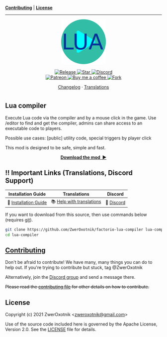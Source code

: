 **[Contributing](#contributing)** |
**[License](#license)**

---

<p align="center">
  <img
    width="144"
    src="thumbnail.png"
    alt="Lua compiler"
  />
</p>

<p align="center">
  <a href="https://github.com/ZwerOxotnik/factorio-lua-compiler/tags">
    <img src="https://img.shields.io/github/tag/ZwerOxotnik/factorio-lua-compiler.svg?label=Release&color=FF5500" alt="Release">
  </a>
  <a href="https://github.com/ZwerOxotnik/factorio-lua-compiler/stargazers">
    <img src="https://img.shields.io/github/stars/ZwerOxotnik/factorio-lua-compiler.svg?label=Stars&color=F08125" alt="Star">
  </a>
  <a href="https://discord.gg/YyJVUCa">
    <img src="https://discordapp.com/api/guilds/480103519769067542/widget.png?style=shield" alt="Discord">
  <br/>
  <a href="https://www.patreon.com/ZwerOxotnik">
    <img src="https://ionicabizau.github.io/badges/patreon.svg" alt="Patreon">
  <a href="https://ko-fi.com/zweroxotnik">
    <img src="https://www.buymeacoffee.com/assets/img/guidelines/download-assets-sm-2.svg" height="20" alt="Buy me a coffee">
  <a href="http://github.com/ZwerOxotnik/factorio-lua-compiler/fork">
    <img src="https://img.shields.io/github/forks/ZwerOxotnik/factorio-lua-compiler.svg?label=Forks&color=7889DD" alt="Fork">
  </a>
</p>

<p align="center">
  <a href="changelog.txt">Changelog</a>
  ·
  <a href="https://crowdin.com/project/factorio-mods-localization">Translations</a>
</p>

<h1></h1>

<!-- Put your "fancy" image/video here -->
<!-- <img
  src=""
  align="right"
/> -->

Lua compiler
------------

Execute Lua code via the compiler and by a mouse click in the game. Use /editor to find and get the compiler, admins can share access to an executable code to players.

Possible use cases: [public] utility code, special triggers by player click

This mod is designed to be safe, simple and fast.

<p align="center">
  <a href="https://mods.factorio.com/mod/lua-compiler/downloads"><strong>Download the mod&nbsp;&nbsp;▶</strong></a>
</p>

‼️ Important Links (Translations, Discord Support)
---------------------------------------------------------------

| Installation Guide | Translations | Discord |
| ------------------ | ------------ | ------- |
| 📖 [Installation Guide](https://wiki.factorio.com/index.php?title=Installing_Mods) | 📚 [Help with translations](https://crowdin.com/project/factorio-mods-localization) | 🦜 [Discord] |

If you want to download from this source, then use commands below (requires [git]).

```bash
git clone https://github.com/ZwerOxotnik/factorio-lua-compiler lua-compiler
cd lua-compiler
```

[Contributing](/CONTRIBUTING.md)
--------------------------------

Don't be afraid to contribute! We have many, many things you can do to help out. If you're trying to contribute but stuck, tag @ZwerOxotnik

Alternatively, join the [Discord group][Discord] and send a message there.

~~Please read the [contributing file](/CONTRIBUTING.md) for other details on how to contribute.~~

License
-------

Copyright (c) 2021 ZwerOxotnik \<zweroxotnik@gmail.com\>

Use of the source code included here is governed by the Apache License, Version 2.0. See the [LICENSE](/LICENSE) file for details.

[Discord]: https://discord.gg/YyJVUCa
[GitHub-page]: https://zweroxotnik.github.io/factorio-lua-compiler/
[git]: https://git-scm.com/downloads
[factorio-mod-luacheck]: https://github.com/Roang-zero1/factorio-mod-luacheck
